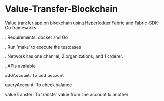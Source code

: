 # Value-Transfer-Blockchain
Value transfer app on blockchain using Hyperledger Fabric and Fabric-SDK-Go frameworks

. Requirements: docker and Go

. Run 'make' to execute the testcases

. Network has one channel, 2 organizations, and 1 orderer.

. APIs available
   
   addAccount: To add account
   
   queryAccount: To check balance
   
   valueTransfer: To transfer value from one account to another
